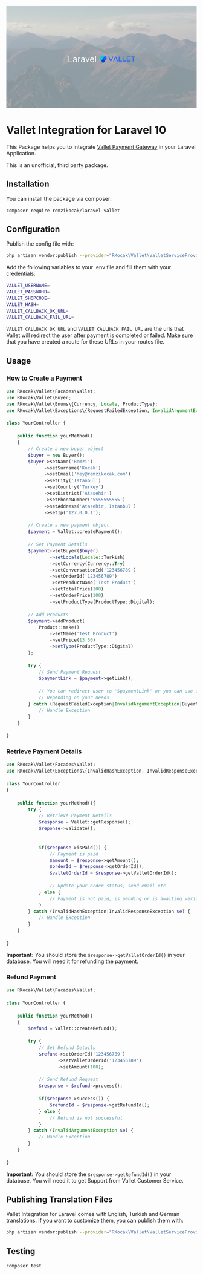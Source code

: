 <p align="center"><img src="/laravel-vallet.png" alt="Laravel Options"></p>

# Vallet Integration for Laravel 10

This Package helps you to integrate [Vallet Payment Gateway](https://vallet.com.tr) in your Laravel Application.

This is an unofficial, third party package.
## Installation

You can install the package via composer:

```bash
composer require remzikocak/laravel-vallet
```

## Configuration

Publish the config file with:

```bash
php artisan vendor:publish --provider="RKocak\Vallet\ValletServiceProvider" --tag="config"
```

Add the following variables to your .env file and fill them with your credentials:

```bash
VALLET_USERNAME=
VALLET_PASSWORD=
VALLET_SHOPCODE=
VALLET_HASH=
VALLET_CALLBACK_OK_URL=
VALLET_CALLBACK_FAIL_URL=
```

``VALLET_CALLBACK_OK_URL`` and ``VALLET_CALLBACK_FAIL_URL`` are the urls that Vallet will redirect the user after payment is completed or failed.
Make sure that you have created a route for these URLs in your routes file.


## Usage

### How to Create a Payment

```php
use RKocak\Vallet\Facades\Vallet;
use RKocak\Vallet\Buyer;
use RKocak\Vallet\Enums\{Currency, Locale, ProductType};
use RKocak\Vallet\Exceptions\{RequestFailedException, InvalidArgumentException, BuyerNotSetException, LocaleNotSetException, CurrencyNotSetException};

class YourController {

    public function yourMethod()
    {
        // Create a new buyer object
        $buyer = new Buyer();
        $buyer->setName('Remzi')
              ->setSurname('Kocak')
              ->setEmail('hey@remzikocak.com')
              ->setCity('Istanbul')
              ->setCountry('Turkey')
              ->setDistrict('Atasehir')
              ->setPhoneNumber('5555555555')
              ->setAddress('Atasehir, Istanbul')
              ->setIp('127.0.0.1');
        
        // Create a new payment object
        $payment = Vallet::createPayment();
        
        // Set Payment Details
        $payment->setBuyer($buyer)
                ->setLocale(Locale::Turkish)
                ->setCurrency(Currency::Try)
                ->setConversationId('123456789')
                ->setOrderId('123456789')
                ->setProductName('Test Product')
                ->setTotalPrice(100)
                ->setOrderPrice(100)
                ->setProductType(ProductType::Digital);
                
        // Add Products
        $payment->addProduct(
            Product::make()
                ->setName('Test Product')
                ->setPrice(13.50)
                ->setType(ProductType::Digital)
        );
        
        try {
            // Send Payment Request
            $paymentLink = $payment->getLink();
            
            // You can redirect user to '$paymentLink' or you can use it as a href in your button
            // Depending on your needs
        } catch (RequestFailedException|InvalidArgumentException|BuyerNotSetException|LocaleNotSetException|CurrencyNotSetException $e) {
            // Handle Exception
        }    
    }

}
```

### Retrieve Payment Details

```php
use RKocak\Vallet\Facades\Vallet;
use RKocak\Vallet\Exceptions\{InvalidHashException, InvalidResponseException};

class YourController
{

    public function yourMethod(){
        try {
            // Retrieve Payment Details
            $response = Vallet::getResponse();
            $reponse->validate();
            
            
            if($response->isPaid()) {
                // Payment is paid
                $amount = $response->getAmount();
                $orderId = $response->getOrderId();
                $valletOrderId = $response->getValletOrderId();
                
                // Update your order status, send email etc.
            } else {
                // Payment is not paid, is pending or is awaiting verification
            }
        } catch (InvalidHashException|InvalidResponseException $e) {
            // Handle Exception
        }
    }

}
```

**Important:** You should store the ``$response->getValletOrderId()`` in your database. You will need it for refunding the payment.

### Refund Payment

```php
use RKocak\Vallet\Facades\Vallet;

class YourController {

    public function yourMethod()
    {
        $refund = Vallet::createRefund();

        try {
            // Set Refund Details
            $refund->setOrderId('123456789')
                   ->setValletOrderId('123456789')
                   ->setAmount(100);
            
            // Send Refund Request
            $response = $refund->process();
            
            if($response->success()) {
                $refundId = $response->getRefundId();
            } else {
                // Refund is not successful
            }
        } catch (InvalidArgumentException $e) {
            // Handle Exception
        }
    }

}
```

**Important:** You should store the ``$response->getRefundId()`` in your database. You will need it to get Support from Vallet Customer Service.


## Publishing Translation Files

Vallet Integration for Laravel comes with English, Turkish and German translations. If you want to customize them, you can publish them with:

```bash
php artisan vendor:publish --provider="RKocak\Vallet\ValletServiceProvider" --tag="lang"
```

## Testing

```bash
composer test
```